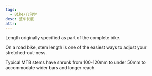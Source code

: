 ```yaml
---
tags:
  - Bike/几何学
desc: 整车长度
attr: 
---
```


Length originally specified as part of the complete bike.

On a road bike, stem length is one of the easiest ways to adjust your stretched-out-ness.

Typical MTB stems have shrunk from 100-120mm to under 50mm to accommodate wider bars and longer reach.